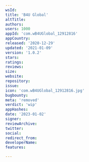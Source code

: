 ```yaml
---
wsId: 
title: 'B4U Global'
altTitle: 
authors: 
users: 1000
appId: 'com.wB4UGlobal_12912816'
appCountry: 
released: '2020-12-29'
updated: '2021-01-09'
version: '1.0.2'
stars: 
ratings: 
reviews: 
size: 
website: 
repository: 
issue: 
icon: 'com.wB4UGlobal_12912816.jpg'
bugbounty: 
meta: 'removed'
verdict: 'wip'
appHashes: 
date: '2023-01-02'
signer: 
reviewArchive: 
twitter: 
social: 
redirect_from: 
developerName: 
features: 

---
```



